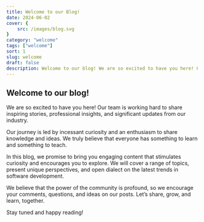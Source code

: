 ```yaml
---
title: Welcome to our Blog!
date: 2024-06-02
cover: {
    src: /images/blog.svg
}
category: "welcome"
tags: ["welcome"]
sort: 1
slug: welcome
draft: false
description: Welcome to our blog! We are so excited to have you here! Our team is working hard to share inspiring stories, professional insights, and significant updates from our industry
---
```

## Welcome to our blog! 

We are so excited to have you here! Our team is working hard to share inspiring stories, professional insights, and significant updates from our industry.

Our journey is led by incessant curiosity and an enthusiasm to share knowledge and ideas. We truly believe that everyone has something to learn and something to teach.

In this blog, we promise to bring you engaging content that stimulates curiosity and encourages you to explore. We will cover a range of topics, present unique perspectives, and open dialect on the latest trends in software development.

We believe that the power of the community is profound, so we encourage your comments, questions, and ideas on our posts. Let’s share, grow, and learn, together.

Stay tuned and happy reading! 
